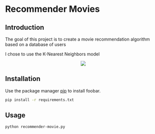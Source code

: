 # Recommender Movies

## Introduction

The goal of this project is to create a movie recommendation algorithm based on a database of users

I chose to use the K-Nearest Neighbors model

<p align="center">
  <img src="https://importq.files.wordpress.com/2017/11/knn_neigh.gif?w=640&zoom=2" />
</p>

## Installation

Use the package manager [pip](https://pip.pypa.io/en/stable/) to install foobar.

```bash
pip install -r requirements.txt
```

## Usage

```python recommender-movie.py```
